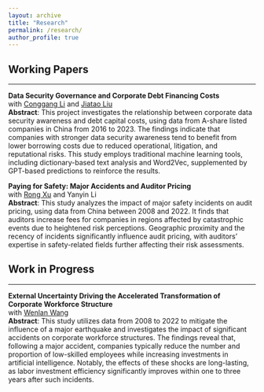 ```yaml
---
layout: archive
title: "Research"
permalink: /research/
author_profile: true
---
```


## Working Papers
---
**Data Security Governance and Corporate Debt Financing Costs** \
with <a href="https://web.suda.edu.cn/dwsxy/001_30503/list.psp" target="_blank">Conggang Li</a> and <a href="https://scholar.xjtlu.edu.cn/en/persons/JiataoLiu" target="_blank">Jiatao Liu</a> \
**Abstract**: This project investigates the relationship between corporate data security awareness and debt capital costs, using data from A-share listed companies in China from 2016 to 2023. The findings indicate that companies with stronger data security awareness tend to benefit from lower borrowing costs due to reduced operational, litigation, and reputational risks. This study employs traditional machine learning tools, including dictionary-based text analysis and Word2Vec, supplemented by GPT-based predictions to reinforce the results.

**Paying for Safety: Major Accidents and Auditor Pricing** \
with <a href="http://sf.ruc.edu.cn/jszy/xr/" target="_blank">Rong Xu</a> and Yanyin Li \
**Abstract**: This study analyzes the impact of major safety incidents on audit pricing, using data from China between 2008 and 2022. It finds that auditors increase fees for companies in regions affected by catastrophic events due to heightened risk perceptions. Geographic proximity and the recency of incidents significantly influence audit pricing, with auditors’ expertise in safety-related fields further affecting their risk assessments.

## Work in Progress
---
**External Uncertainty Driving the Accelerated Transformation of Corporate Workforce Structure** \
with <a href="https://www.suibe.edu.cn/finance/fx/list.htm" target="_blank">Wenlan Wang</a> \
**Abstract**: This study utilizes data from 2008 to 2022 to mitigate the influence of a major earthquake and investigates the impact of significant accidents on corporate workforce structures. The findings reveal that, following a major accident, companies typically reduce the number and proportion of low-skilled employees while increasing investments in artificial intelligence. Notably, the effects of these shocks are long-lasting, as labor investment efficiency significantly improves within one to three years after such incidents.